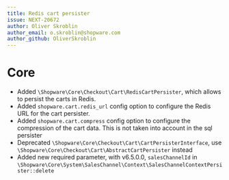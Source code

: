```yaml
---
title: Redis cart persister
issue: NEXT-20672
author: Oliver Skroblin
author_email: o.skroblin@shopware.com
author_github: OliverSkroblin
---
```

# Core
* Added `\Shopware\Core\Checkout\Cart\RedisCartPersister`, which allows to persist the carts in Redis.
* Added `shopware.cart.redis_url` config option to configure the Redis URL for the cart persister.
* Added `shopware.cart.compress` config option to configure the compression of the cart data. This is not taken into account in the sql persister
* Deprecated `\Shopware\Core\Checkout\Cart\CartPersisterInterface`, use `\Shopware\Core\Checkout\Cart\AbstractCartPersister` instead
* Added new required parameter, with v6.5.0.0, `salesChannelId` in `\Shopware\Core\System\SalesChannel\Context\SalesChannelContextPersister::delete`